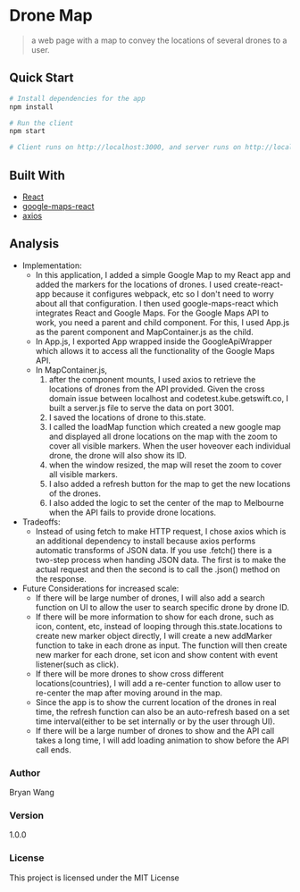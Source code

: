 # Drone Map

> a web page with a map to convey the locations of several drones to a user.

## Quick Start

``` bash
# Install dependencies for the app
npm install

# Run the client
npm start

# Client runs on http://localhost:3000, and server runs on http://localhost:3001
```

## Built With

* [React](https://facebook.github.io/react/)
* [google-maps-react](https://www.npmjs.com/package/google-maps-react)
* [axios](https://www.npmjs.com/package/axios)

## Analysis
* Implementation:
  - In this application, I added a simple Google Map to my React app and added the markers for the locations of drones.  I used create-react-app because it configures webpack, etc so I don't need to worry about all that configuration.  I then used google-maps-react which integrates React and Google Maps.  For the Google Maps API to work, you need a parent and child component.  For this, I used App.js as the parent component and MapContainer.js as the child.  
  - In App.js, I exported App wrapped inside the GoogleApiWrapper which allows it to access all the functionality of the Google Maps API. 
  - In MapContainer.js, 
    1. after the component mounts, I used axios to retrieve the locations of drones from the API provided.  Given the cross domain issue between localhost and codetest.kube.getswift.co, I built a server.js file to serve the data on port 3001.
    2. I saved the locations of drone to this.state.
    3. I called the loadMap function which created a new google map and displayed all drone locations on the map with the zoom to cover all visible markers.  When the user hoveover each individual drone, the drone will also show its ID.
    4. when the window resized, the map will reset the zoom to cover all visible markers.
    5. I also added a refresh button for the map to get the new locations of the drones. 
    6. I also added the logic to set the center of the map to Melbourne when the API fails to provide drone locations.
* Tradeoffs:
  - Instead of using fetch to make HTTP request, I chose axios which is an additional dependency to install because axios performs automatic transforms of JSON data.  If you use .fetch() there is a two-step process when handing JSON data. The first is to make the actual request and then the second is to call the .json() method on the response.
* Future Considerations for increased scale:
  - If there will be large number of drones, I will also add a search function on UI to allow the user to search specific drone by drone ID.
  - If there will be more information to show for each drone, such as icon, content, etc, instead of looping through this.state.locations to create new marker object directly, I will create a new addMarker function to take in each drone as input.  The function will then create new marker for each drone, set icon and show content with event listener(such as click).
  - If there will be more drones to show cross different locations(countries), I will add a re-center function to allow user to re-center the map after moving around in the map.
  - Since the app is to show the current location of the drones in real time, the refresh function can also be an auto-refresh based on a set time interval(either to be set internally or by the user through UI).
  - If there will be a large number of drones to show and the API call takes a long time, I will add loading animation to show before the API call ends.

### Author

Bryan Wang

### Version

1.0.0

### License

This project is licensed under the MIT License